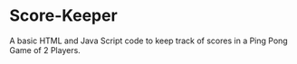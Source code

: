 # Score-Keeper
A basic HTML and Java Script code to keep track of scores in a Ping Pong Game of 2 Players.
